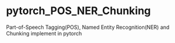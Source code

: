 # pytorch_POS_NER_Chunking
Part-of-Speech Tagging(POS), Named Entity Recognition(NER) and Chunking implement in pytorch
